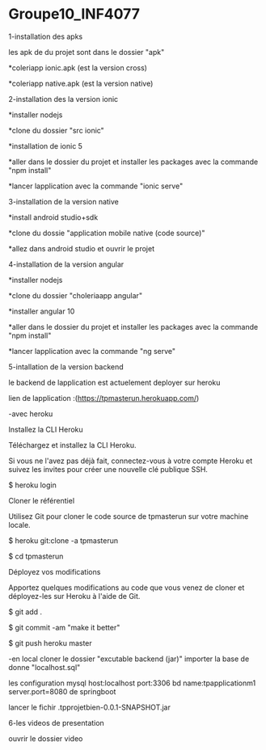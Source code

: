 # Groupe10_INF4077

1-installation des apks 

les apk de du projet sont dans le dossier "apk" 

*coleriapp ionic.apk (est la version cross)

*coleriapp native.apk (est la version native)

2-installation des la version ionic

*installer nodejs

*clone du dossier "src ionic"

*installation de ionic 5

*aller dans le dossier du projet et installer les packages avec la commande "npm install"

*lancer lapplication avec la commande "ionic serve"

3-installation de la version native

*install android studio+sdk 

*clone du dossie "application mobile native (code source)"

*allez dans android studio et ouvrir le projet 

4-installation de la version angular 

*installer nodejs

*clone du dossier "choleriaapp angular"

*installer angular 10

*aller dans le dossier du projet et installer les packages avec la commande "npm install"

*lancer lapplication avec la commande "ng serve"

5-intallation de la version backend

le backend de lapplication est actuelement deployer sur heroku  

lien de lapplication :(https://tpmasterun.herokuapp.com/)

-avec heroku

Installez la CLI Heroku

Téléchargez et installez la CLI Heroku.

Si vous ne l'avez pas déjà fait, connectez-vous à votre compte Heroku et suivez les invites pour créer une nouvelle clé publique SSH.

 $ heroku login
 
 Cloner le référentiel

Utilisez Git pour cloner le code source de tpmasterun sur votre machine locale.

$ heroku git:clone -a tpmasterun

$ cd tpmasterun

Déployez vos modifications

Apportez quelques modifications au code que vous venez de cloner et déployez-les sur Heroku à l'aide de Git.

$ git add .

$ git commit -am "make it better"

$ git push heroku master


-en local
cloner le dossier "excutable backend (jar)"
importer la base de donne "localhost.sql"

les configuration mysql
host:localhost
port:3306
bd name:tpapplicationm1
server.port=8080 de springboot

lancer le fichir .tpprojetbien-0.0.1-SNAPSHOT.jar


6-les videos de presentation 

ouvrir le dossier video
